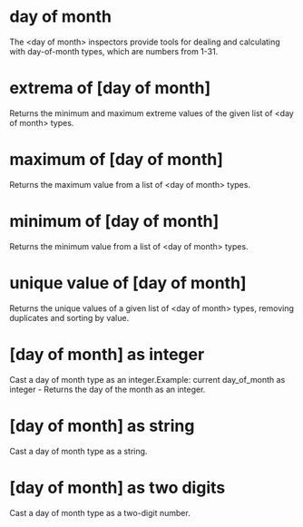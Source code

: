 # day of month

The &lt;day of month&gt; inspectors provide tools for dealing and calculating with day-of-month types, which are numbers from 1-31.

# extrema of [day of month]

Returns the minimum and maximum extreme values of the given list of &lt;day of month&gt; types.

# maximum of [day of month]

Returns the maximum value from a list of &lt;day of month&gt; types.

# minimum of [day of month]

Returns the minimum value from a list of &lt;day of month&gt; types.

# unique value of [day of month]

Returns the unique values of a given list of &lt;day of month&gt; types, removing duplicates and sorting by value.

# [day of month] as integer

Cast a day of month type as an integer.Example: current day_of_month as integer - Returns the day of the month as an integer.

# [day of month] as string

Cast a day of month type as a string.

# [day of month] as two digits

Cast a day of month type as a two-digit number.
